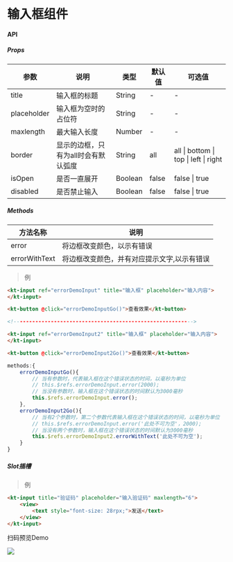 # 输入框组件


#### API

##### Props

| 参数        | 说明                                | 类型    | 默认值 | 可选值                                |
| ----------- | ----------------------------------- | ------- | ------ | ------------------------------------- |
| title       | 输入框的标题                        | String  | -      | -                                     |
| placeholder | 输入框为空时的占位符                | String  | -      | -                                     |
| maxlength   | 最大输入长度                        | Number  | -      | -                                     |
| border      | 显示的边框，只有为all时会有默认弧度 | String  | all    | all \| bottom \| top \| left \| right |
| isOpen      | 是否一直展开                        | Boolean | false  | false \| true                         |
| disabled    | 是否禁止输入                        | Boolean | false  | false  \| true                        |



##### Methods

| 方法名称      | 说明                                        |
| ------------- | ------------------------------------------- |
| error         | 将边框改变颜色，以示有错误                  |
| errorWithText | 将边框改变颜色，并有对应提示文字,以示有错误 |

> 例

```html
<kt-input ref="errorDemoInput" title="输入框" placeholder="输入内容">			
</kt-input>

<kt-button @click="errorDemoInputGo()">查看效果</kt-button>

<!---------------------------------------------------------->

<kt-input ref="errorDemoInput2" title="输入框" placeholder="输入内容">			
</kt-input>

<kt-button @click="errorDemoInput2Go()">查看效果</kt-button>
```

```js
methods:{
    errorDemoInputGo(){        
		// 当有参数时，代表输入框在这个错误状态的时间，以毫秒为单位
		// this.$refs.errorDemoInput.error(2000);				
		// 当没有参数时，输入框在这个错误状态的时间默认为3000毫秒
		this.$refs.errorDemoInput.error();
    },
	errorDemoInput2Go(){
		// 当有2个参数时，第二个参数代表输入框在这个错误状态的时间，以毫秒为单位
		// this.$refs.errorDemoInput.error('此处不可为空'，2000);				
		// 当没有两个参数时，输入框在这个错误状态的时间默认为3000毫秒
		this.$refs.errorDemoInput2.errorWithText('此处不可为空');
	}
}			
```



##### Slot插槽

> 例

```html
<kt-input title="验证码" placeholder="输入验证码" maxlength="6">
	<view>
		<text style="font-size: 28rpx;">发送</text>
	</view>				
</kt-input>
```



扫码预览Demo

<div><img style="float:left" src="https://ui.uniapp.kantboot.com/md/kt-input/1.png"/></div>





